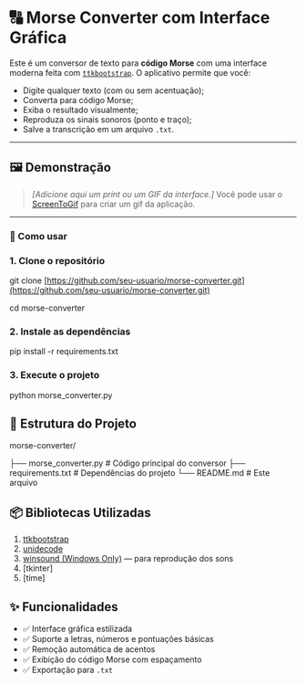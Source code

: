# 🔠 Morse Converter com Interface Gráfica

Este é um conversor de texto para **código Morse** com uma interface moderna feita com [`ttkbootstrap`](https://ttkbootstrap.readthedocs.io/). O aplicativo permite que você:

* Digite qualquer texto (com ou sem acentuação);
* Converta para código Morse;
* Exiba o resultado visualmente;
* Reproduza os sinais sonoros (ponto e traço);
* Salve a transcrição em um arquivo `.txt`.

---

## 🖼️ Demonstração

> *\[Adicione aqui um print ou um GIF da interface.]*
> Você pode usar o [ScreenToGif](https://www.screentogif.com/) para criar um gif da aplicação.

---

### 🚀 Como usar

### 1. Clone o repositório

git clone [https://github.com/seu-usuario/morse-converter.git](https://github.com/seu-usuario/morse-converter.git)

cd morse-converter

### 2. Instale as dependências

pip install -r requirements.txt

### 3. Execute o projeto

python morse_converter.py

## 📂 Estrutura do Projeto

morse-converter/

├── morse_converter.py       # Código principal do conversor
├── requirements.txt         # Dependências do projeto
└── README.md                # Este arquivo

## 📦 Bibliotecas Utilizadas

1. [ttkbootstrap](https://github.com/israel-dryer/ttkbootstrap)
2. [unidecode](https://pypi.org/project/Unidecode/)
3. [winsound (Windows Only)](https://docs.python.org/3/library/winsound.html) — para reprodução dos sons
4. [tkinter]
5. [time]

## ✨ Funcionalidades

* ✅ Interface gráfica estilizada
* ✅ Suporte a letras, números e pontuações básicas
* ✅ Remoção automática de acentos
* ✅ Exibição do código Morse com espaçamento
* ✅ Exportação para `.txt`